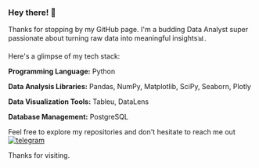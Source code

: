 ### Hey there! 👋
Thanks for stopping by my GitHub page. I'm a budding Data Analyst super passionate about turning raw data into meaningful insights📊.

Here's a glimpse of my tech stack:

**Programming Language:** Python

**Data Analysis Libraries:** Pandas, NumPy, Matplotlib, SciPy, Seaborn, Plotly

**Data Visualization Tools:** Tableu, DataLens

**Database Management:** PostgreSQL

Feel free to explore my repositories and don't hesitate to reach me out
[![telegram](https://img.shields.io/badge/telegram-26A5E4?logo=telegram&logoColor=white&style=for-the-badge)](https://t.me/An_dy23)

Thanks for visiting.

<!--
**D-A-Y8/D-A-Y8** is a ✨ _special_ ✨ repository because its `README.md` (this file) appears on your GitHub profile.

Here are some ideas to get you started:

- 🔭 I’m currently working on ...
- 🌱 I’m currently learning ...
- 👯 I’m looking to collaborate on ...
- 🤔 I’m looking for help with ...
- 💬 Ask me about ...
- 📫 How to reach me: ...
- 😄 Pronouns: ...
- ⚡ Fun fact: ...
-->

